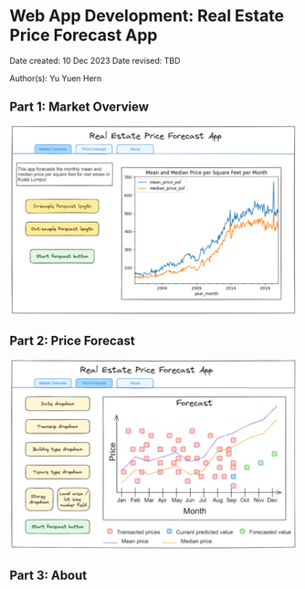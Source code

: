 # Web App Development: Real Estate Price Forecast App

Date created: 10 Dec 2023
Date revised: TBD

Author(s): Yu Yuen Hern

## Part 1: Market Overview

![Tab 1](../assets/app/tab1.png)

## Part 2: Price Forecast

![Tab 2](../assets/app/tab2.png)

## Part 3: About